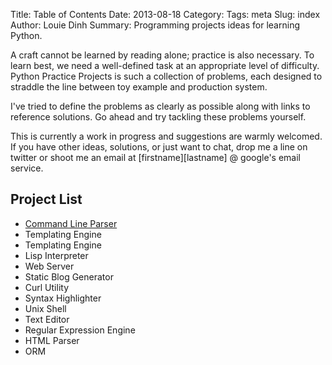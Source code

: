 Title:  Table of Contents
Date: 2013-08-18
Category:
Tags: meta
Slug: index
Author: Louie Dinh
Summary: Programming projects ideas for learning Python.


A craft cannot be learned by reading alone; practice is also necessary.
To learn best, we need a well-defined task at an appropriate
level of difficulty. Python Practice Projects is such a collection of problems,
each designed to straddle the line between toy example and production system.

I've tried to define the problems as clearly as possible along with links to reference solutions.
Go ahead and try tackling these problems yourself.

This is currently a work in progress and suggestions are warmly welcomed.
If you have other ideas, solutions, or just want to chat,
drop me a line on twitter or shoot me an email at [firstname][lastname] @ google's email service.

Project List
------------

* [Command Line Parser](|filename|/pages/command-line-parser.md)
* Templating Engine
* Templating Engine
* Lisp Interpreter
* Web Server
* Static Blog Generator
* Curl Utility
* Syntax Highlighter
* Unix Shell
* Text Editor
* Regular Expression Engine
* HTML Parser
* ORM

<!---
* [Templating Engine](|filename|/pages/templating-engine.md) - Incomplete
* [Templating Engine](|filename|/pages/templating-engine.md) - Incomplete
* [Lisp Interpreter](|filename|/pages/lisp-interpreter.md) - Incomplete
* [Web Server](|filename|/pages/web-server.md) - Incomplete
* [Static Blog Generator](|filename|/pages/static-blog-generator.md) - Incomplete
* [Curl Utility](|filename|/pages/curl-utility.md) - Incomplete
* [Syntax Highlighter](|filename|/pages/syntax-highlighter.md) - Incomplete
* [Unix Shell](|filename|/pages/unix-shell.md) - Incomplete
* [Text Editor](|filename|/pages/text-editor.md) - Incomplete
* [Regular Expression Engine](|filename|/pages/regular-expression-engine.md) - Incomplete
* [HTML Parser](|filename|/pages/HTML-parser.md) - Incomplete
* [ORM](|filename|/pages/ORM.md) - Incomplete
-->

